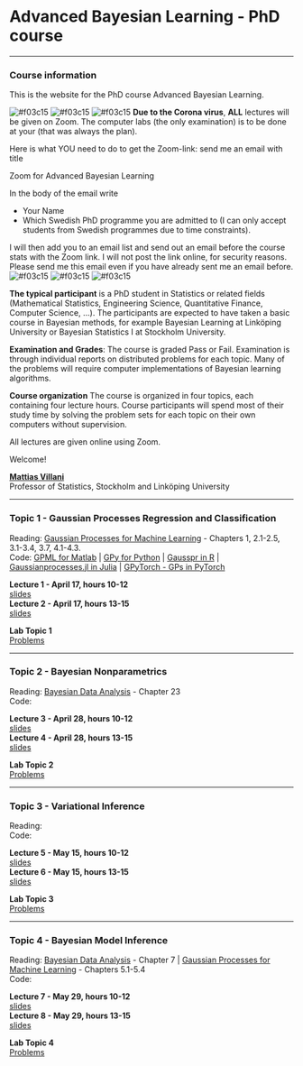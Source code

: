 # Advanced Bayesian Learning - PhD course

---

### Course information

This is the website for the PhD course Advanced Bayesian Learning.

![#f03c15](https://placehold.it/15/f03c15/000000?text=+) ![#f03c15](https://placehold.it/15/f03c15/000000?text=+) ![#f03c15](https://placehold.it/15/f03c15/000000?text=+) **Due to the Corona virus**, **ALL** lectures will be given on Zoom. The computer labs (the only examination) is to be done at your  (that was always the plan).

Here is what YOU need to do to get the Zoom-link: send me an email with title

Zoom for Advanced Bayesian Learning

In the body of the email write

- Your Name
- Which Swedish PhD programme you are admitted to (I can only accept students from Swedish programmes due to time constraints).

I will then add you to an email list and send out an email before the course stats with the Zoom link. I will not post the link online, for security reasons.
Please send me this email even if you have already sent me an email before.  ![#f03c15](https://placehold.it/15/f03c15/000000?text=+)
![#f03c15](https://placehold.it/15/f03c15/000000?text=+)
![#f03c15](https://placehold.it/15/f03c15/000000?text=+)


**The typical participant** is a PhD student in Statistics or related fields (Mathematical Statistics, Engineering Science, Quantitative Finance, Computer Science, ...). The participants are expected to have taken a basic course in Bayesian methods, for example Bayesian Learning at Linköping University or Bayesian Statistics I at Stockholm University.

**Examination and Grades**: The course is graded Pass or Fail. Examination is through individual reports on distributed problems for each topic. Many of the problems will require computer implementations of Bayesian learning algorithms.

**Course organization**
The course is organized in four topics, each containing four lecture hours. Course participants will spend most of their study time by solving the problem sets for each topic on their own computers without supervision.

All lectures are given online using Zoom.

Welcome!

[**Mattias Villani**](https://www.mattiasvillani.com/) \
Professor of Statistics, Stockholm and Linköping University

---


### Topic 1 - Gaussian Processes Regression and Classification

Reading:  [Gaussian Processes for Machine Learning](http://www.gaussianprocess.org/gpml/chapters/RW.pdf) - Chapters 1, 2.1-2.5, 3.1-3.4, 3.7, 4.1-4.3. \
Code: [GPML for Matlab](http://mlg.eng.cam.ac.uk/carl/gpml/) | [GPy for Python](https://sheffieldml.github.io/GPy/) | [Gausspr in R](https://rdrr.io/cran/kernlab/man/gausspr.html) | [Gaussianprocesses.jl in Julia](https://github.com/STOR-i/GaussianProcesses.jl) | [GPyTorch - GPs in PyTorch](https://gpytorch.ai/)


**Lecture 1 - April 17, hours 10-12**\
[slides](/Slides/ABL1.pdf)\
**Lecture 2 - April 17, hours 13-15**\
[slides](/Slides/ABL2.pdf)

**Lab Topic 1**\
[Problems](TBA)


---


### Topic 2 - Bayesian Nonparametrics

Reading: [Bayesian Data Analysis](http://www.stat.columbia.edu/~gelman/book/BDA3.pdf) - Chapter 23\
Code:

**Lecture 3 - April 28, hours 10-12**\
[slides](TBA)\
**Lecture 4 - April 28, hours 13-15**\
[slides](TBA)

**Lab Topic 2**\
[Problems](TBA)


---


### Topic 3 -  Variational Inference

Reading: \
Code:

**Lecture 5 - May 15, hours 10-12**\
[slides](TBA)\
**Lecture 6 - May 15, hours 13-15**\
[slides](TBA)

**Lab Topic 3**\
[Problems](TBA)


---


### Topic 4 - Bayesian Model Inference

Reading: [Bayesian Data Analysis](http://www.stat.columbia.edu/~gelman/book/BDA3.pdf) - Chapter 7
 | [Gaussian Processes for Machine Learning](http://www.gaussianprocess.org/gpml/chapters/RW.pdf) - Chapters 5.1-5.4 \
Code:

**Lecture 7 - May 29, hours 10-12** \
[slides](TBA)\
**Lecture 8 - May 29, hours 13-15**\
[slides](TBA)

**Lab Topic 4**\
[Problems](TBA)
